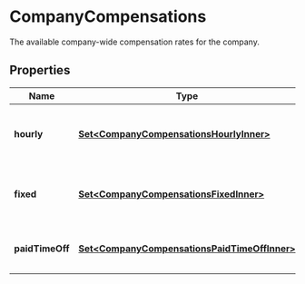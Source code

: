 

# CompanyCompensations

The available company-wide compensation rates for the company.

## Properties

| Name | Type | Description | Notes |
|------------ | ------------- | ------------- | -------------|
|**hourly** | [**Set&lt;CompanyCompensationsHourlyInner&gt;**](CompanyCompensationsHourlyInner.md) | The available hourly compensation rates for the company. |  [optional] [readonly] |
|**fixed** | [**Set&lt;CompanyCompensationsFixedInner&gt;**](CompanyCompensationsFixedInner.md) | The available fixed compensation rates for the company. |  [optional] [readonly] |
|**paidTimeOff** | [**Set&lt;CompanyCompensationsPaidTimeOffInner&gt;**](CompanyCompensationsPaidTimeOffInner.md) | The available types of paid time off for the company. |  [optional] [readonly] |



